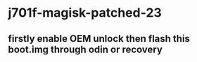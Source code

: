 # j701f-magisk-patched-23

## firstly enable OEM unlock then flash this boot.img through odin or recovery
